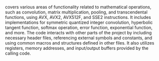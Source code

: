 covers various areas of functionality related to mathematical operations, such as convolution, matrix multiplication, pooling, and transcendental functions, using AVX, AVX2, AVX512F, and SSE2 instructions. It includes implementations for symmetric quantized integer convolution, hyperbolic tangent function, softmax operation, error function, exponential function, and more. The code interacts with other parts of the project by including necessary header files, referencing external symbols and constants, and using common macros and structures defined in other files. It also utilizes registers, memory addresses, and input/output buffers provided by the calling code.
